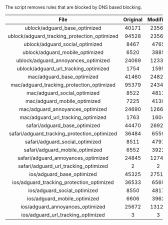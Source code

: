 The script removes rules that are blocked by DNS based blocking.


| File | Original | Modified |
|:----:|:-----:|:-----:|
| ublock/adguard_base_optimized | 40171 | 23567 |
| ublock/adguard_tracking_protection_optimized | 94528 | 23562 |
| ublock/adguard_social_optimized | 8467 | 4765 |
| ublock/adguard_mobile_optimized | 6520 | 3885 |
| ublock/adguard_annoyances_optimized | 24069 | 12330 |
| ublock/adguard_url_tracking_optimized | 1754 | 1595 |
| mac/adguard_base_optimized | 41460 | 24825 |
| mac/adguard_tracking_protection_optimized | 95379 | 24340 |
| mac/adguard_social_optimized | 8522 | 4813 |
| mac/adguard_mobile_optimized | 7225 | 4130 |
| mac/adguard_annoyances_optimized | 24690 | 12664 |
| mac/adguard_url_tracking_optimized | 1763 | 1604 |
| safari/adguard_base_optimized | 44470 | 26926 |
| safari/adguard_tracking_protection_optimized | 36484 | 6559 |
| safari/adguard_social_optimized | 8511 | 4797 |
| safari/adguard_mobile_optimized | 6552 | 3922 |
| safari/adguard_annoyances_optimized | 24845 | 12744 |
| safari/adguard_url_tracking_optimized | 2 | 2 |
| ios/adguard_base_optimized | 45325 | 27516 |
| ios/adguard_tracking_protection_optimized | 36533 | 6569 |
| ios/adguard_social_optimized | 8550 | 4817 |
| ios/adguard_mobile_optimized | 6606 | 3962 |
| ios/adguard_annoyances_optimized | 25672 | 13126 |
| ios/adguard_url_tracking_optimized | 3 | 3 |